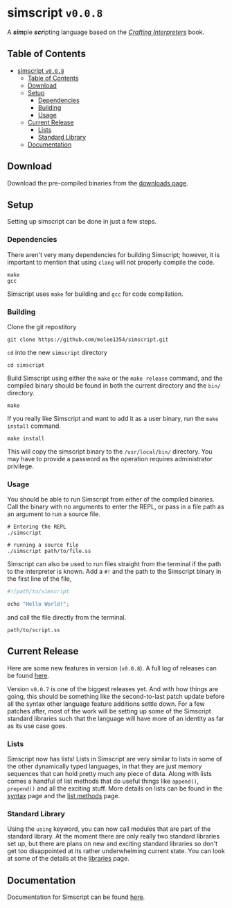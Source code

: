 # simscript `v0.0.8`

A ***sim***ple ***scr***ipting language based on the [*Crafting Interpreters*](https://craftinginterpreters.com/) book.

## Table of Contents

- [simscript `v0.0.8`](#simscript-v008)
  - [Table of Contents](#table-of-contents)
  - [Download](#download)
  - [Setup](#setup)
    - [Dependencies](#dependencies)
    - [Building](#building)
    - [Usage](#usage)
  - [Current Release](#current-release)
    - [Lists](#lists)
    - [Standard Library](#standard-library)
  - [Documentation](#documentation)

## Download

Download the pre-compiled binaries from the [downloads page](./docs/downloads.md).

## Setup

Setting up simscript can be done in just a few steps.

### Dependencies

There aren't very many dependencies for building Simscript; however, it is important to mention that using `clang` will not properly compile the code.

```shell
make
gcc
```

Simscript uses `make` for building and `gcc` for code compilation.

### Building

Clone the git repostitory

```shell
git clone https://github.com/molee1354/simscript.git
```

`cd` into the new `simscript` directory

```shell
cd simscript
```

Build Simscript using either the `make` or the `make release` command, and the compiled binary should be found in both the current directory and the `bin/` directory.

```shell
make
```

If you really like Simscript and want to add it as a user binary, run the `make install` command.

```shell
make install
```

This will copy the simscript binary to the `/usr/local/bin/` directory. You may have to provide a password as the operation requires administrator privilege.

### Usage

You should be able to run Simscript from either of the compiled binaries. Call the binary with no arguments to enter the REPL, or pass in a file path as an argument to run a source file.

```shell
# Entering the REPL
./simscript

# running a source file
./simscript path/to/file.ss
```

Simscript can also be used to run files straight from the terminal if the path to the interpreter is known. Add a `#!` and the path to the Simscript binary in the first line of the file,

```javascript
#!/path/to/simscript

echo "Hello World!";
```

and call the file directly from the terminal.

```shell
path/to/script.ss
```

## Current Release

Here are some new features in version (`v0.0.8`). A full log of releases can be found [here](./docs/release.md).

Version `v0.0.7` is one of the biggest releases yet. And with how things are going, this should be something like the second-to-last patch update before all the syntax other language feature additions settle down. For a few patches after, most of the work will be setting up some of the Simscript standard libraries such that the language will have more of an identity as far as its use case goes.

### Lists

Simscript now has lists! Lists in Simscript are very similar to lists in some of the other dynamically typed languages, in that they are just memory sequences that can hold pretty much any piece of data. Along with lists comes a handful of list methods that do useful things like `append()`, `prepend()` and all the exciting stuff. More details on lists can be found in the [syntax](./docs/syntax.md) page and the [list methods](./docs/functions/lists.md) page.

### Standard Library

Using the `using` keyword, you can now call modules that are part of the standard library. At the moment there are only really two standard libraries set up, but there are plans on new and exciting standard libraries so don't get too disappointed at its rather underwhelming current state. You can look at some of the details at the [libraries](./docs/libraries/libs.md) page.

## Documentation

Documentation for Simscript can be found [here](./docs/syntax.md).
